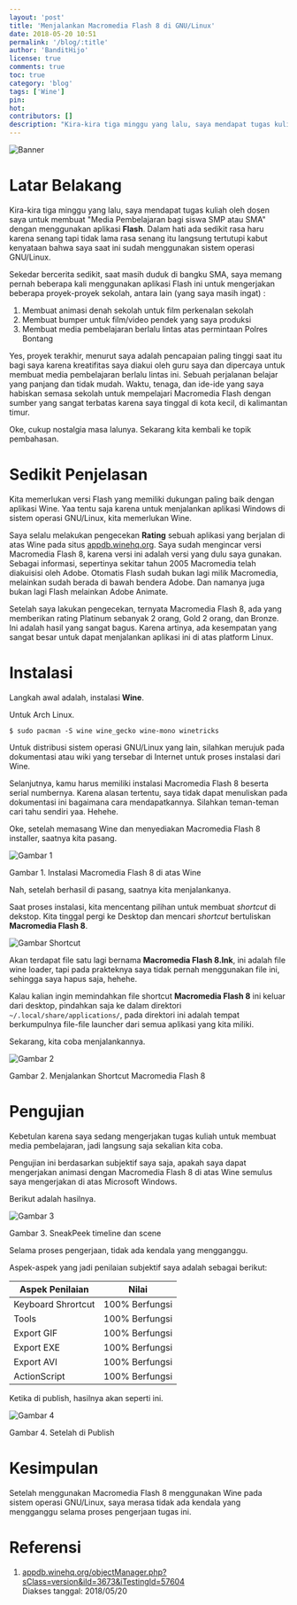 ```yaml
---
layout: 'post'
title: 'Menjalankan Macromedia Flash 8 di GNU/Linux'
date: 2018-05-20 10:51
permalink: '/blog/:title'
author: 'BanditHijo'
license: true
comments: true
toc: true
category: 'blog'
tags: ['Wine']
pin:
hot:
contributors: []
description: "Kira-kira tiga minggu yang lalu, saya mendapat tugas kuliah oleh dosen saya untuk membuat 'Media Pembelajaran bagi siswa SMP atau SMA' dengan menggunakan aplikasi Macromedia Flash. Dalam hati ada sedikit rasa haru karena senang tapi tidak lama rasa senang itu langsung tertutupi kabut kenyataan bahwa saya saat ini sudah menggunakan sistem operasi GNU/Linux."
---
```


![Banner](https://s20.postimg.cc/hs0fmbvwt/banner_post_13.png)


# Latar Belakang

Kira-kira tiga minggu yang lalu, saya mendapat tugas kuliah oleh dosen saya untuk membuat "Media Pembelajaran bagi siswa SMP atau SMA" dengan menggunakan aplikasi **Flash**. Dalam hati ada sedikit rasa haru karena senang tapi tidak lama rasa senang itu langsung tertutupi kabut kenyataan bahwa saya saat ini sudah menggunakan sistem operasi GNU/Linux.

Sekedar bercerita sedikit, saat masih duduk di bangku SMA, saya memang pernah beberapa kali menggunakan aplikasi Flash ini untuk mengerjakan beberapa proyek-proyek sekolah, antara lain (yang saya masih ingat) :

1. Membuat animasi denah sekolah untuk film perkenalan sekolah
2. Membuat bumper untuk film/video pendek yang saya produksi
3. Membuat media pembelajaran berlalu lintas atas permintaan Polres Bontang

Yes, proyek terakhir, menurut saya adalah pencapaian paling tinggi saat itu bagi saya karena kreatifitas saya diakui oleh guru saya dan dipercaya untuk membuat media pembelajaran berlalu lintas ini. Sebuah perjalanan belajar yang panjang dan tidak mudah. Waktu, tenaga, dan ide-ide yang saya habiskan semasa sekolah untuk mempelajari Macromedia Flash dengan sumber yang sangat terbatas karena saya tinggal di kota kecil, di kalimantan timur.

Oke, cukup nostalgia masa lalunya. Sekarang kita kembali ke topik pembahasan.


# Sedikit Penjelasan

Kita memerlukan versi Flash yang memiliki dukungan paling baik dengan aplikasi Wine. Yaa tentu saja karena untuk menjalankan aplikasi Windows di sistem operasi GNU/Linux, kita memerlukan Wine.

Saya selalu melakukan pengecekan **Rating** sebuah aplikasi yang berjalan di atas Wine pada situs [appdb.winehq.org](https://appdb.winehq.org/). Saya sudah mengincar versi Macromedia Flash 8, karena versi ini adalah versi yang dulu saya gunakan. Sebagai informasi, sepertinya sekitar tahun 2005 Macromedia telah diakuisisi oleh Adobe. Otomatis Flash sudah bukan lagi milik Macromedia, melainkan sudah berada di bawah bendera Adobe. Dan namanya juga bukan lagi Flash melainkan Adobe Animate.

Setelah saya lakukan pengecekan, ternyata Macromedia Flash 8, ada yang memberikan rating Platinum sebanyak 2 orang, Gold 2 orang, dan Bronze. Ini adalah hasil yang sangat bagus. Karena artinya, ada kesempatan yang sangat besar untuk dapat menjalankan aplikasi ini di atas platform Linux.


# Instalasi

Langkah awal adalah, instalasi **Wine**.

Untuk Arch Linux.

```
$ sudo pacman -S wine wine_gecko wine-mono winetricks
```

Untuk distribusi sistem operasi GNU/Linux yang lain, silahkan merujuk pada dokumentasi atau wiki yang tersebar di Internet untuk proses instalasi dari Wine.

Selanjutnya, kamu harus memiliki instalasi Macromedia Flash 8 beserta serial numbernya. Karena alasan tertentu, saya tidak dapat menuliskan pada dokumentasi ini bagaimana cara mendapatkannya. Silahkan teman-teman cari tahu sendiri yaa. Hehehe.

Oke, setelah memasang Wine dan menyediakan Macromedia Flash 8 installer, saatnya kita pasang.

![Gambar 1](https://s20.postimg.cc/qhximyfwd/gambar_01.gif)

Gambar 1. Instalasi Macromedia Flash 8 di atas Wine

Nah, setelah berhasil di pasang, saatnya kita menjalankanya.

Saat proses instalasi, kita mencentang pilihan untuk membuat *shortcut* di dekstop. Kita tinggal pergi ke Desktop dan mencari *shortcut* bertuliskan **Macromedia Flash 8**.

![Gambar Shortcut](https://s20.postimg.cc/u1jgd3qfh/Screenshot_from_2018-05-20_13-18-33.png)

Akan terdapat file satu lagi bernama **Macromedia Flash 8.lnk**, ini adalah file wine loader, tapi pada prakteknya saya tidak pernah menggunakan file ini, sehingga saya hapus saja, hehehe.

Kalau kalian ingin memindahkan file shortcut **Macromedia Flash 8** ini keluar dari desktop, pindahkan saja ke dalam direktori `~/.local/share/applications/`, pada direktori ini adalah tempat berkumpulnya file-file launcher dari semua aplikasi yang kita miliki.

Sekarang, kita coba menjalankannya.

![Gambar 2](https://s20.postimg.cc/4vii6c20t/gambar_02.gif)

Gambar 2. Menjalankan Shortcut Macromedia Flash 8


# Pengujian

Kebetulan karena saya sedang mengerjakan tugas kuliah untuk membuat media pembelajaran, jadi langsung saja sekalian kita coba.

Pengujian ini berdasarkan subjektif saya saja, apakah saya dapat mengerjakan animasi dengan Macromedia Flash 8 di atas Wine semulus saya mengerjakan di atas Microsoft Windows.

Berikut adalah hasilnya.

![Gambar 3](https://s20.postimg.cc/lkjy1vo7x/gambar_03.gif)

Gambar 3. SneakPeek timeline dan scene

Selama proses pengerjaan, tidak ada kendala yang mengganggu.

Aspek-aspek yang jadi penilaian subjektif saya adalah sebagai berikut:

| Aspek Penilaian | Nilai |
| --------------- | ----- |
| Keyboard Shrortcut | 100% Berfungsi |
| Tools | 100% Berfungsi |
| Export GIF | 100% Berfungsi |
| Export EXE | 100% Berfungsi |
| Export AVI | 100% Berfungsi |
| ActionScript | 100% Berfungsi |

Ketika di publish, hasilnya akan seperti ini.

![Gambar 4](https://s20.postimg.cc/evdelw5gt/gambar_04.gif)

Gambar 4. Setelah di Publish


# Kesimpulan

Setelah menggunakan Macromedia Flash 8 menggunakan Wine pada sistem operasi GNU/Linux, saya merasa tidak ada kendala yang mengganggu selama proses pengerjaan tugas ini.


# Referensi

1. [appdb.winehq.org/objectManager.php?sClass=version&iId=3673&iTestingId=57604](https://appdb.winehq.org/objectManager.php?sClass=version&iId=3673&iTestingId=57604)
<br>Diakses tanggal: 2018/05/20
